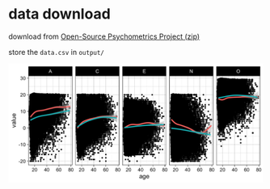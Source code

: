 # data download

download from [Open-Source Psychometrics Project (zip)](openpsychometrics.org/_rawdata/BIG5.zip)

store the `data.csv` in `output/`

![alt text](https://raw.githubusercontent.com/xerroxcopy/big-five-plot/master/output/plot/all_age-value%7Egender.png)